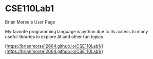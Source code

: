# CSE110Lab1

Brian Morse's User Page

My favorite programming language is python due to its access to many useful libraries to explore AI and other fun topics

[https://brianmorse12604.github.io/CSE110Lab1/](https://brianmorse12604.github.io/CSE110Lab1/)
